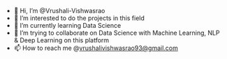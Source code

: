 - 👋 Hi, I’m @Vrushali-Vishwasrao
- 👀 I’m interested to do the projects in this field
- 🌱 I’m currently learning Data Science 
- 💞️ I’m trying to collaborate on Data Science with Machine Learning, NLP & Deep Learning on this platform
- 📫 How to reach me @vrushalivishwasrao93@gmail.com
<!---
Vrushali-Vishwasrao/Vrushali-Vishwasrao is a ✨ special ✨ repository because its `README.md` (this file) appears on your GitHub profile.
You can click the Preview link to take a look at your changes.
--->
